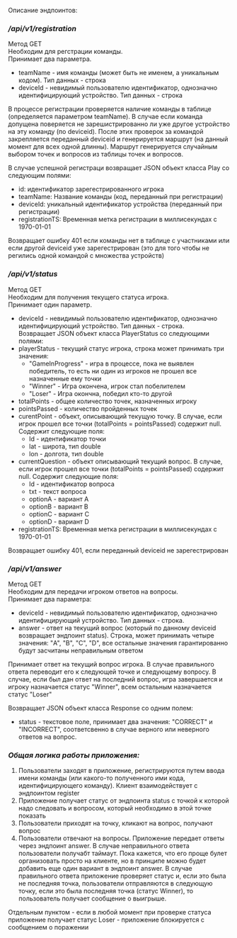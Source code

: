 Описание эндпоинтов:  
  
### */api/v1/registration*  
  
Метод GET  
Необходим для регстрации команды.  
Принимает два параметра.  
* teamName - имя команды (может быть не именем, а уникальным кодом). Тип данных - строка  
* deviceId - невидимый пользователю идентификатор, однозначно идентифицирующий устройство. Тип данных - строка  
  
В процессе регистрации проверяется наличие команды в таблице (определяется параметром teamName). В случае если команда допущена поверяется не зарешистрированно ли уже другое устройство на эту команду (по deviceid). После этих проверок за командой закрепляется переданный deviceid и генерируется маршрут (на данный момент для всех одной длинны). Маршрут генерируется случайным выбором точек и вопросов из таблицы точек и вопросов.  
  
В случае успешной регистраци возвращает JSON объект класса Play со следующим полями:  
* id: идентификатор зарегестрированного игрока  
* teamName: Название команды (код, переданный при регистрации)  
* deviceId: уникальный идентификатор устройства (переданный при регистрации)  
* registrationTS: Временная метка регистрации в миллисекундах с 1970-01-01  
  
Возвращает ошибку 401 если команды нет в таблице с участниками или если другой deviceid уже зарегестрирован (это для того чтобы не регились одной командой с множества устройств)  
  
### */api/v1/status*  
  
Метод GET  
Необходим для получения текущего статуса игрока.  
Принимает один параметр.  
* deviceId - невидимый пользователю идентификатор, однозначно идентифицирующий устройство. Тип данных - строка.  
Возвращает JSON объект класса PlayerStatus со следующими полями:  
* playerStatus - текущий статус игрока, строка может принимать три значения:  
    * "GameInProgress" - игра в процессе, пока не выявлен победитель, то есть ни один из игроков не прошел все назначенные ему точки  
    * "Winner" - Игра окончена, игрок стал побелителем  
    * "Loser" - Игра окончна, победил кто-то другой  
* totalPoints - общее количество точек, назначенных игроку  
* pointsPassed - количество пройденных точек  
* curentPoint - объект, описывающий текущую точку. В случае, если игрок прошел все точки (totalPoints = pointsPassed) содержит null. Содержит следующие поля:  
    * Id - идентификатор точки  
    * lat - широта, тип double  
    * lon - долгота, тип double  
* currentQuestion - объект описывающий текущий вопрос. В случае, если игрок прошел все точки (totalPoints = pointsPassed) содержит null. Содержит следующие поля:  
    * Id - идентификатор вопроса  
    * txt - текст вопроса  
    * optionA - вариант А  
    * optionB - вариант B  
    * optionC - вариант C  
    * optionD - вариант D  
* registrationTS: Временная метка регистрации в миллисекундах с 1970-01-01  
  
Возвращает ошибку 401, если переданный deviceid не зарегестрирован  
  
### */api/v1/answer*  
  
Метод GET  
Необходим для передачи игроком ответов на вопросы.  
Принимает два параметра:  
* deviceId - невидимый пользователю идентификатор, однозначно идентифицирующий устройство. Тип данных - строка.  
* answer - ответ на текущий вопрос (который по данному deviceid возвращает эндпоинт status). Строка, может принимать четыре значения: "A", "B", "C", "D", все остальные значения гарантированно будут засчитаны неправильным ответом  
  
Принимает ответ на текущий вопрос игрока. В случае правильного ответа переводит его к следующей точке и следующему вопросу. В случае, если был дан ответ на последний вопрос, игра завершается и игроку назначается статус "Winner", всем остальным назначается статус "Loser"  
  
Возвращает JSON объект класса Response со одним полем:  
* status - текстовое поле,  принимает два значения: "CORRECT" и "INCORRECT", соответсвенно в случае верного или неверного ответов на вопрос.  
  
### *Общая логика работы приложения:*  
1. Пользователи заходят в приложение, регистрируются путем ввода имени команды (или какого-то полученного ими кода, идентифицирующего команду). Клиент взаимодействует с эндпоинтом register  
2. Приложение получает статус от эндпоинта status с точкой к которой надо следовать и вопросом, который необходимо в этой точке показать  
3. Пользователи приходят на точку, кликают на вопрос, получают вопрос  
4. Пользователи отвечают на вопросы. Приложение передает ответы через эндпоинт answer. В случае неправильного ответа пользователи получабт таймаут. Пока кажется, что его проще булет организовать просто на клиенте, но в принципе можно будет добавить еще один вариант в эндпоинт answer. В случае правильного ответа приложение проверяет статус и, если это была не последняя точка, пользователи отправляются в следующую точку, если это была последняя точка (статус Winner), то пользователь получает сообщение о выигрыше.  
  
Отдельным пунктом - если в любой момент при проверке статуса приложение получает статус Loser - приложение блокируется с сообщением о поражении  
